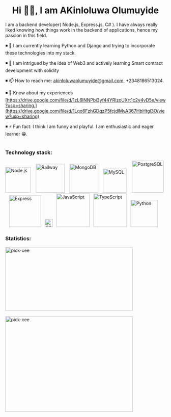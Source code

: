 <h1 align="center"> Hi 🖐🏾, I am AKinloluwa Olumuyide</h1>
                                                        
I am a backend developer( Node.js, Express.js, C# ). I have always really liked knowing how things work in the backend of applications, hence my passion in this field.

◾ 🔭 I am currently learning Python and Django and trying to incorporate these technologies into my stack.

◾ 🌱 I am intrigued by the idea of Web3 and actively learning Smart contract development with solidity

◾ 📫 How to reach me: akinloluwaolumuyide@gmail.com, +2348186513024.

◾ 📄 Know about my experiences [https://drive.google.com/file/d/1zL6INNPbi3yf44YRlzoUXrt1c2y4vD5e/view?usp=sharing.](https://drive.google.com/file/d/1Lqo6FzhGDqzP5fcjdlMyA367HbHtgl3O/view?usp=sharing)

◾ ⚡ Fun fact: I think I am funny and playful. I am enthusiastic and eager learner 😁.
<br></br>

### Technology stack:

<img src="https://img.shields.io/badge/-Node.js-339933?style=round-square&logo=Node.js&logoColor=black" alt="Node.js" align= "left " width= "80"/> &nbsp;&nbsp;
<img src="https://img.shields.io/badge/Railway-131415?style=round-squarefor-the-badge&logo=railway&logoColor=black" alt="Railway" width = "90" align ="left "/> &nbsp;&nbsp;
<img src="https://img.shields.io/badge/MongoDB-4EA94B?style=round-squarefor-the-badge&logo=mongodb&logoColor=black" alt="MongoDB" width = "90" align ="left "/> &nbsp;&nbsp;
<img src="https://img.shields.io/badge/MySQL-005C84?style=round-squarefor-the-badge&logo=mysql&logoColor=black
" alt="MySQL" width = "75" align ="left "/> &nbsp;&nbsp;
<img src="https://img.shields.io/badge/PostgreSQL-316192?style=round-squarefor-the-badge&logo=postgresql&logoColor=black
" alt="PostgreSQL" width = "100" align ="left "/>&nbsp;&nbsp;
<img src="https://img.shields.io/badge/Express.js-000000?style=for-the-badge&logo=express&logoColor=black" alt="Express" width = "100" align ="left "/>&nbsp;&nbsp;
<img src="https://img.shields.io/badge/C%23-239120?style=round-squarefor-the-badge&logo=c-sharp&logoColor=black
" alt="C#" width = "" height ="25" align ="left "/>&nbsp;&nbsp;
<img src="https://img.shields.io/badge/JavaScript-323330?style=round-squarefor-the-badge&logo=javascript&logoColor=F7DF1E" alt="JavaScript" width = "105" height ="" align ="left "/>&nbsp;&nbsp;
<img src="https://img.shields.io/badge/TypeScript-007ACC?style=round-squarefor-the-badge&logo=typescript&logoColor=black
" alt="TypeScript" width = "105" height ="" align ="left "/>&nbsp;&nbsp;
<img src="https://img.shields.io/badge/Python-FFD43B?style=round-squarefor-the-badge&logo=python&logoColor=blue" alt="Python" width = "85" height ="" align ="left "/>&nbsp;&nbsp;

### Statistics:

<div align-items="left" justify-content = "center" display="inline-block">
<img src="https://github-readme-stats.vercel.app/api/top-langs/?username=pick-cee&layout=compact&theme=radical" alt="pick-cee" align="left " width="400" height="200" display="inline-block" /><br></br>
<img src="https://github-readme-stats.vercel.app/api?username=pick-cee&show_icons=true&theme=radical" alt="pick-cee" align="left " width="400" height="300" />
</div>

